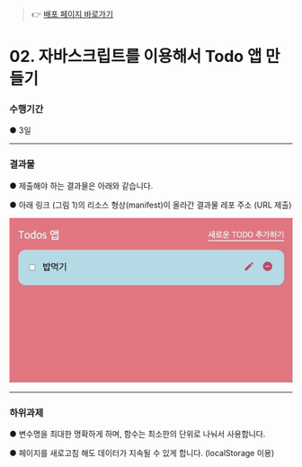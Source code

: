 > 👉 [배포 페이지 바로가기](https://sj70.github.io/Todo_App/)

# 02. 자바스크립트를 이용해서 Todo 앱 만들기

### 수행기간

● 3일

---

### 결과물

● 제출해야 하는 결과물은 아래와 같습니다.

● 아래 링크 (그림 1)의 리소스 형상(manifest)이 올라간 결과물 레포 주소 (URL 제출)

![그림 1](./img/todo-ref.gif)

---

### 하위과제

● 변수명을 최대한 명확하게 하며, 함수는 최소한의 단위로 나눠서 사용합니다.

● 페이지를 새로고침 해도 데이터가 지속될 수 있게 합니다. (localStorage 이용)